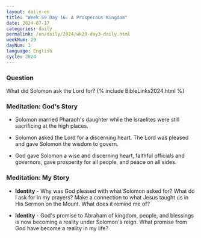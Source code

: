 ```yaml
---
layout: daily-en
title: "Week 59 Day 16: A Prosperous Kingdom"
date: 2024-07-17
categories: daily
permalink: /en/daily/2024/wk29-day3-daily.html
weekNum: 29
dayNum: 3
language: English
cycle: 2024
---
```


### Question     
What did Solomon ask the Lord for?
{% include BibleLinks2024.html %} 

### Meditation: God's Story   
+ Solomon married Pharaoh's daughter while the Israelites were still sacrificing at the high places. 

+ Solomon asked the Lord for a discerning heart. The Lord was pleased and gave Solomon the wisdom to govern. 

+ God gave Solomon a wise and discerning heart, faithful officials and governors, gave prosperity for all people, and peace on all sides. 

### Meditation: My Story   
+ **Identity** - Why was God pleased with what Solomon asked for? What do I ask for in my prayers? Make a connection to what Jesus taught us in His Sermon on the Mount. What does it remind me of? 

+ **Identity** - God's promise to Abraham of kingdom, people, and blessings is now becoming a reality under Solomon's reign. What promise from God have become a reality in my life? 
